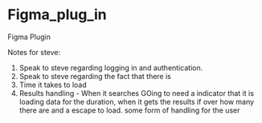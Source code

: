 # Figma_plug_in
Figma Plugin


Notes for steve:

1. Speak to steve regarding logging in and authentication.
2. Speak to steve regarding the fact that there is 
3. Time it takes to load
4. Results handling - When it searches GOing to need a indicator that it is loading data for the duration, when it gets the results if over how many there are and a escape to load. some form of handling for the user